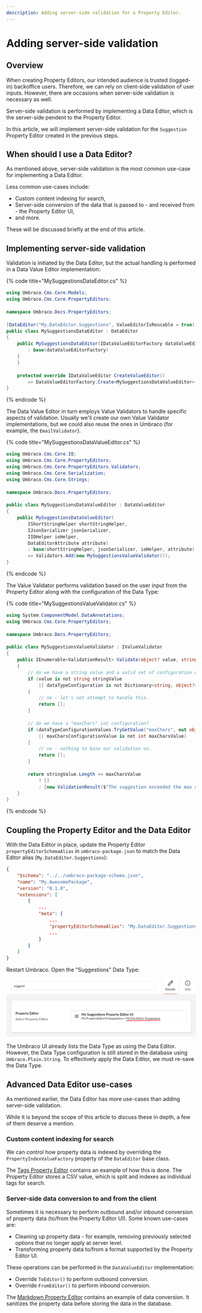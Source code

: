 ```yaml
---
description: Adding server-side validation for a Property Editor.
---
```


# Adding server-side validation

## Overview

When creating Property Editors, our intended audience is trusted (logged-in) backoffice users. Therefore, we can rely on client-side validation of user inputs. However, there are occasions when server-side validation is necessary as well.

Server-side validation is performed by implementing a Data Editor, which is the server-side pendent to the Property Editor.

In this article, we will implement server-side validation for the `Suggestion` Property Editor created in the previous steps.

## When should I use a Data Editor?

As mentioned above, server-side validation is the most common use-case for implementing a Data Editor.

Less common use-cases include:

- Custom content indexing for search,
- Server-side conversion of the data that is passed to - and received from - the Property Editor UI,
- and more.

These will be discussed briefly at the end of this article.

## Implementing server-side validation

Validation is initiated by the Data Editor, but the actual handling is performed in a Data Value Editor implementation:

{% code title="MySuggestionsDataEditor.cs" %}
```csharp
using Umbraco.Cms.Core.Models;
using Umbraco.Cms.Core.PropertyEditors;

namespace Umbraco.Docs.PropertyEditors;

[DataEditor("My.DataEditor.Suggestions", ValueEditorIsReusable = true)]
public class MySuggestionsDataEditor : DataEditor
{
    public MySuggestionsDataEditor(IDataValueEditorFactory dataValueEditorFactory)
        : base(dataValueEditorFactory)
    {
    }

    protected override IDataValueEditor CreateValueEditor()
        => DataValueEditorFactory.Create<MySuggestionsDataValueEditor>(Attribute!);
}
```
{% endcode %}

The Data Value Editor in turn employs Value Validators to handle specific aspects of validation. Usually we'll create our own Value Validator implementations, but we could also reuse the ones in Umbraco (for example, the `EmailValidator`).

{% code title="MySuggestionsDataValueEditor.cs" %}
```csharp
using Umbraco.Cms.Core.IO;
using Umbraco.Cms.Core.PropertyEditors;
using Umbraco.Cms.Core.PropertyEditors.Validators;
using Umbraco.Cms.Core.Serialization;
using Umbraco.Cms.Core.Strings;

namespace Umbraco.Docs.PropertyEditors;

public class MySuggestionsDataValueEditor : DataValueEditor
{
    public MySuggestionsDataValueEditor(
        IShortStringHelper shortStringHelper,
        IJsonSerializer jsonSerializer,
        IIOHelper ioHelper,
        DataEditorAttribute attribute)
        : base(shortStringHelper, jsonSerializer, ioHelper, attribute)
        => Validators.Add(new MySuggestionsValueValidator());
}
```
{% endcode %}

The Value Validator performs validation based on the user input from the Property Editor along with the configuration of the Data Type:

{% code title="MySuggestionsValueValidator.cs" %}
```csharp
using System.ComponentModel.DataAnnotations;
using Umbraco.Cms.Core.PropertyEditors;

namespace Umbraco.Docs.PropertyEditors;

public class MySuggestionsValueValidator : IValueValidator
{
    public IEnumerable<ValidationResult> Validate(object? value, string? valueType, object? dataTypeConfiguration)
    {
        // do we have a string value and a valid set of configuration data?
        if (value is not string stringValue
            || dataTypeConfiguration is not Dictionary<string, object?> dataTypeConfigurationValues)
        {
            // no - let's not attempt to handle this.
            return [];
        }

        // do we have a "maxChars" int configuration?
        if (dataTypeConfigurationValues.TryGetValue("maxChars", out object? maxCharsConfigurationValue) is false
            || maxCharsConfigurationValue is not int maxCharsValue)
        {
            // no - nothing to base our validation on.
            return [];
        }

        return stringValue.Length <= maxCharsValue
            ? []
            : [new ValidationResult($"The suggestion exceeded the max allowed characters ({maxCharsValue})")];
    }
}
```
{% endcode %}

## Coupling the Property Editor and the Data Editor

With the Data Editor in place, update the Property Editor `propertyEditorSchemaAlias` in `umbraco-package.json` to match the Data Editor alias (`My.DataEditor.Suggestions`):

```json
{
    "$schema": "../../umbraco-package-schema.json",
    "name": "My.AwesomePackage",
    "version": "0.1.0",
    "extensions": [
        {
            ...
            "meta": {
                ...
                "propertyEditorSchemaAlias": "My.DataEditor.Suggestions",
                ...
            }
        }
    ]
}
```

Restart Umbraco. Open the "Suggestions" Data Type:

![The Data Type with the new Data Editor registered](images/suggestion-editor-config_4.png)

The Umbraco UI already lists the Data Type as using the Data Editor. However, the Data Type configuration is still stored in the database using `Umbraco.Plain.String`. To effectively apply the Data Editor, we must re-save the Data Type.

## Advanced Data Editor use-cases

As mentioned earlier, the Data Editor has more use-cases than adding server-side validation.

While it is beyond the scope of this article to discuss these in depth, a few of them deserve a mention.

### Custom content indexing for search

We can control how property data is indexed by overriding the `PropertyIndexValueFactory` property of the `DataEditor` base class.

The [Tags Property Editor](https://github.com/umbraco/Umbraco-CMS/blob/contrib/src/Umbraco.Infrastructure/PropertyEditors/TagsPropertyEditor.cs) contains an example of how this is done. The Property Editor stores a CSV value, which is split and indexes as individual tags for search.

### Server-side data conversion to and from the client

Sometimes it is necessary to perform outbound and/or inbound conversion of property data (to/from the Property Editor UI). Some known use-cases are:

- Cleaning up property data - for example, removing previously selected options that no longer apply at server level.
- Transforming property data to/from a format supported by the Property Editor UI.

These operations can be performed in the `DataValueEditor` implementation:

- Override `ToEditor()` to perform outbound conversion.
- Override `FromEditor()` to perform inbound conversion.

The [Markdown Property Editor](https://github.com/umbraco/Umbraco-CMS/blob/contrib/src/Umbraco.Core/PropertyEditors/MarkDownPropertyValueEditor.cs) contains an example of data conversion. It sanitizes the property data before storing the data in the database.
